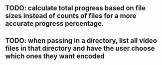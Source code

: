## TODO: calculate total progress based on file sizes instead of counts of files for a more accurate progress percentage.
## TODO: when passing in a directory, list all video files in that directory and have the user choose which ones they want encoded
